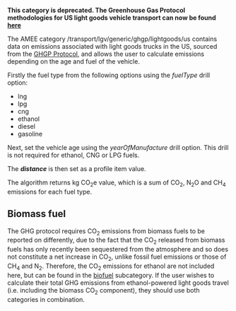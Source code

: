 **This category is deprecated. The Greenhouse Gas Protocol methodologies
for US light goods vehicle transport can now be found
[here](US_road_transport_by_Greenhouse_Gas_Protocol)**

The AMEE category /transport/lgv/generic/ghgp/lightgoods/us contains
data on emissions associated with light goods trucks in the US, sourced
from the [GHGP
Protocol](http://www.ghgprotocol.org/calculation-tools/all-tools), and
allows the user to calculate emissions depending on the age and fuel of
the vehicle.

Firstly the fuel type from the following options using the *fuelType*
drill option:

  - lng
  - lpg
  - cng
  - ethanol
  - diesel
  - gasoline

Next, set the vehicle age using the *yearOfManufacture* drill option.
This drill is not required for ethanol, CNG or LPG fuels.

The ***distance*** is then set as a profile item value.

The algorithm returns kg CO<sub>2</sub>e value, which is a sum of CO<sub>2</sub>,
N<sub>2</sub>O and CH<sub>4</sub> emissions for each fuel type.

## Biomass fuel

The GHG protocol requires CO<sub>2</sub> emissions from biomass fuels to be
reported on differently, due to the fact that the CO<sub>2</sub> released from
biomass fuels has only recently been sequestered from the atmosphere and
so does not constitute a net increase in CO<sub>2</sub>, unlike fossil fuel
emissions or those of CH<sub>4</sub> and N<sub>2</sub>. Therefore, the CO<sub>2</sub>
emissions for ethanol are not included here, but can be found in the
[biofuel](US_light_goods_biofuel_truck) subcategory. If the user wishes
to calculate their total GHG emissions from ethanol-powered light goods
travel (i.e. including the biomass CO<sub>2</sub> component), they should use
both categories in combination.
